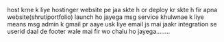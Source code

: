 
host krne k liye hostinger website pe jaa skte h or deploy kr skte h fir apna website(shrutiportfolio) launch ho jayega
msg service khulwnae k liye means msg admin k gmail pr aaye usk liye email js mai jaakr integration se userid daal de footer wale mai fir wo chalu ho jayega........